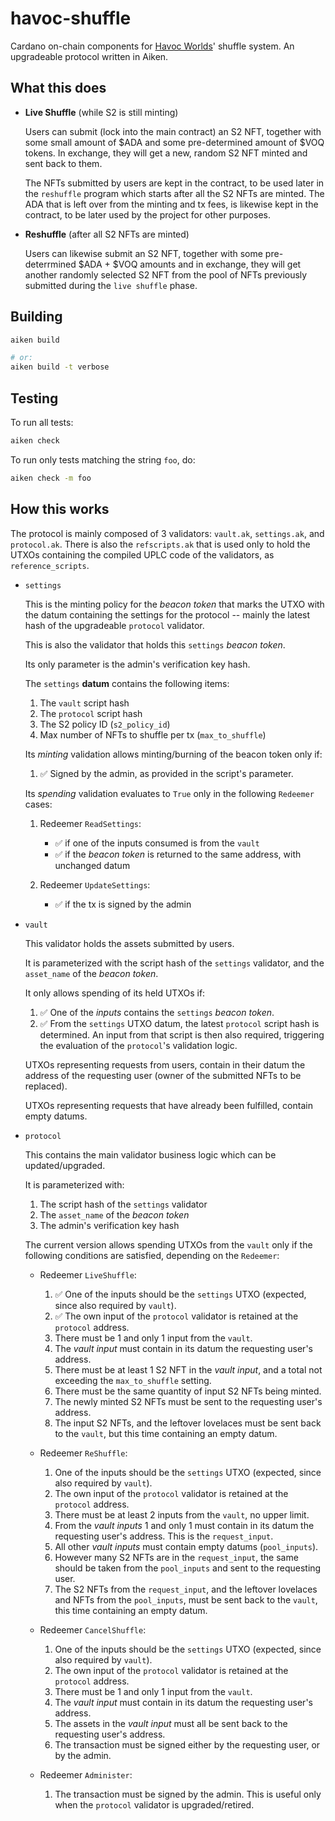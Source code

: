 # havoc-shuffle

Cardano on-chain components for [Havoc Worlds](https://havocworlds.io)' shuffle system. An upgradeable
protocol written in Aiken.

## What this does

- **Live Shuffle** (while S2 is still minting)

    Users can submit (lock into the main contract) an S2 NFT, together with some small amount 
    of $ADA and some pre-determined amount of $VOQ tokens. In exchange, they will get a new, 
    random S2 NFT minted and sent back to them.

    The NFTs submitted by users are kept in the contract, to be used later in the `reshuffle`
    program which starts after all the S2 NFTs are minted. The ADA that is left over from the 
    minting and tx fees, is likewise kept in the contract, to be later used by the project for
    other purposes.

- **Reshuffle** (after all S2 NFTs are minted)

    Users can likewise submit an S2 NFT, together with some pre-deterrmined $ADA + $VOQ amounts
    and in exchange, they will get another randomly selected S2 NFT from the pool of NFTs previously
    submitted during the `live shuffle` phase.
    

## Building

```sh
aiken build

# or:
aiken build -t verbose
```

## Testing

To run all tests:

```sh
aiken check
```

To run only tests matching the string `foo`, do:

```sh
aiken check -m foo
```

## How this works

The protocol is mainly composed of 3 validators: `vault.ak`, `settings.ak`, and `protocol.ak`. There is also the `refscripts.ak` that is used only to hold the UTXOs containing the compiled UPLC code of the validators, as `reference_scripts`.

- `settings`

    This is the minting policy for the _beacon token_ that marks the UTXO with the datum containing the settings for the protocol -- mainly the latest hash of the upgradeable `protocol` validator.

    This is also the validator that holds this `settings` _beacon token_.

    Its only parameter is the admin's verification key hash.
    
    The `settings` **datum** contains the following items:

    1. The `vault` script hash
    1. The `protocol` script hash
    1. The S2 policy ID (`s2_policy_id`)
    1. Max number of NFTs to shuffle per tx (`max_to_shuffle`)

    Its _minting_ validation allows minting/burning of the beacon token only if:
    
    1. ✅ Signed by the admin, as provided in the script's parameter.

    Its _spending_ validation evaluates to `True` only in the following `Redeemer` cases:
    
    1. Redeemer `ReadSettings`:
        - ✅ if one of the inputs consumed is from the `vault`
        - ✅ if the _beacon token_ is returned to the same address, with unchanged datum

    1. Redeemer `UpdateSettings`:
        - ✅ if the tx is signed by the admin

- `vault`

    This validator holds the assets submitted by users.
    
    It is parameterized with the script hash of the `settings` validator, and the `asset_name` of the _beacon token_.

    It only allows spending of its held UTXOs if:
    
    1. ✅ One of the _inputs_ contains the `settings` _beacon token_.
    1. ✅ From the `settings` UTXO datum, the latest `protocol` script hash is determined. An input from that script is then also required, triggering the evaluation of the `protocol`'s validation logic.

    UTXOs representing requests from users, contain in their datum the address of the requesting user (owner of the submitted NFTs to be replaced).

    UTXOs representing requests that have already been fulfilled, contain empty datums.

- `protocol`

    This contains the main validator business logic which can be updated/upgraded.

    It is parameterized with:

    1. The script hash of the `settings` validator
    1. The `asset_name` of the _beacon token_
    1. The admin's verification key hash

    The current version allows spending UTXOs from the `vault` only if the following conditions are satisfied, depending on the `Redeemer`:

    - Redeemer `LiveShuffle`:

        1. ✅ One of the inputs should be the `settings` UTXO (expected, since also required by `vault`).
        1. ✅ The own input of the `protocol` validator is retained at the `protocol` address.
        1. There must be 1 and only 1 input from the `vault`.
        1. The _vault input_ must contain in its datum the requesting user's address.
        1. There must be at least 1 S2 NFT in the _vault input_, and a total not exceeding the `max_to_shuffle` setting.
        1. There must be the same quantity of input S2 NFTs being minted.
        1. The newly minted S2 NFTs must be sent to the requesting user's address.
        1. The input S2 NFTs, and the leftover lovelaces must be sent back to the `vault`, but this time containing an empty datum.

    - Redeemer `ReShuffle`:

        1. One of the inputs should be the `settings` UTXO (expected, since also required by `vault`).
        1. The own input of the `protocol` validator is retained at the `protocol` address.
        1. There must be at least 2 inputs from the `vault`, no upper limit.
        1. From the _vault inputs_ 1 and only 1 must contain in its datum the requesting user's address. This is the `request_input`.
        1. All other _vault inputs_ must contain empty datums (`pool_inputs`).
        1. However many S2 NFTs are in the `request_input`, the same should be taken from the `pool_inputs` and sent to the requesting user.
        1. The S2 NFTs from the `request_input`, and the leftover lovelaces and NFTs from the `pool_inputs`, must be sent back to the `vault`, this time containing an empty datum.

    - Redeemer `CancelShuffle`:

        1. One of the inputs should be the `settings` UTXO (expected, since also required by `vault`).
        1. The own input of the `protocol` validator is retained at the `protocol` address.
        1. There must be 1 and only 1 input from the `vault`.
        1. The _vault input_ must contain in its datum the requesting user's address.
        1. The assets in the _vault input_ must all be sent back to the requesting user's address.
        1. The transaction must be signed either by the requesting user, or by the admin.

    - Redeemer `Administer`:

        1. The transaction must be signed by the admin. This is useful only when the `protocol` validator is upgraded/retired.